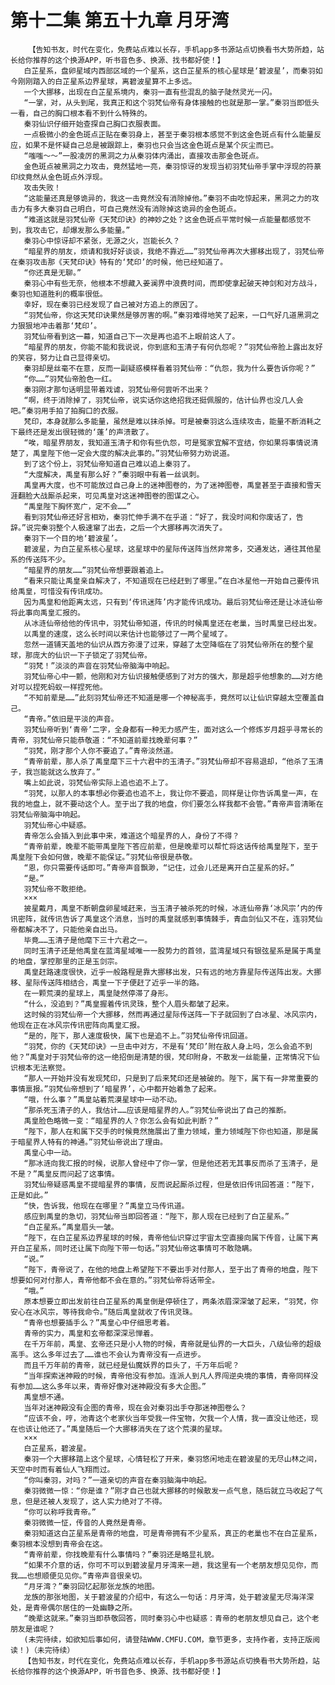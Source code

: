 # 第十二集 第五十九章 月牙湾
        【告知书友，时代在变化，免费站点难以长存，手机app多书源站点切换看书大势所趋，站长给你推荐的这个换源APP，听书音色多、换源、找书都好使！】
       白芷星系，盘卵星域内西部区域的一个星系，这白芷星系的核心星球是‘碧波星’，而秦羽如今刚刚踏入的白芷星系边界星球，离碧波星算不上多远。
       一个大挪移，出现在白芷星系境内，秦羽一直有些混乱的脑子陡然灵光一闪。
       “一掌，对，从头到尾，我真正和这个羽梵仙帝有身体接触的也就是那一掌。”秦羽当即低头一看，自己的胸口根本看不到什么特殊的。
       秦羽仙识仔细开始查探自己胸口衣服表面。
       一点极微小的金色斑点正贴在秦羽身上，甚至于秦羽根本感觉不到这金色斑点有什么能量反应，如果不是怀疑自己总是被跟踪上，秦羽也只会当这金色斑点是某个灰尘而已。
       “嗤嗤～～”一股凌厉的黑洞之力从秦羽体内涌出，直接攻击那金色斑点。
       金色斑点被黑洞之力攻击，竟然猛地一亮，秦羽惊讶的发现当初羽梵仙帝手掌中浮现的符篆印纹竟然从金色斑点外浮现。
       攻击失败！
       “这能量还真是够诡异的，我这一击竟然没有消除掉他。”秦羽不由吃惊起来，黑洞之力的攻击力有多大秦羽自己明白，可自己竟然没有消除掉这诡异的金色斑点。
       “难道这就是羽梵仙帝《天梵印诀》的神妙之处？这金色斑点平常时候一点能量都感觉不到，我攻击它，却爆发那么多能量。”
       秦羽心中惊讶却不紧张，无源之火，岂能长久？
       “暗星界的朋友，烦请和我好好谈谈，我绝不靠近……”羽梵仙帝再次大挪移出现了，羽梵仙帝在秦羽攻击那《天梵印诀》特有的‘梵印’的时候，他已经知道了。
       “你还真是无聊。”
       秦羽心中有些无奈，他根本不想藏入姜澜界中浪费时间，而即使拿起破天神剑和对方战斗，秦羽也知道胜利的概率很低。
       幸好，现在秦羽已经发现了自己被对方追上的原因了。
       “羽梵仙帝，你这天梵印诀果然是够厉害的啊。”秦羽难得地笑了起来，一口气好几道黑洞之力狠狠地冲击着那‘梵印’。
       羽梵仙帝看到这一幕，知道自己下一次是再也追不上眼前这人了。
       “暗星界的朋友，你能不能和我说说，你到底和玉清子有何仇怨呢？”羽梵仙帝脸上露出友好的笑容，努力让自己显得亲切。
       秦羽却是丝毫不在意，反而一副疑惑模样看着羽梵仙帝：“仇怨，我为什么要告诉你呢？”
       “你……”羽梵仙帝脸色一红。
       秦羽刚才那句话明显带着戏谑，羽梵仙帝何尝听不出来？
       “啊，终于消除掉了，羽梵仙帝，说实话你这绝招我还挺佩服的，估计仙界也没几人会吧。”秦羽用手拍了拍胸口的衣服。
       梵印，本身就那么多能量，虽然是难以抹杀掉。可是被秦羽这么连续攻击，能量不断消耗之下最终还是发出很轻微的‘蓬’的声溃散了。
       “唉，暗星界朋友，我知道玉清子和你有些仇怨，可是冤家宜解不宜结，你如果将事情说清楚了，禹皇陛下他一定会大度的解决此事的。”羽梵仙帝努力劝说道。
       到了这个份上，羽梵仙帝知道自己难以追上秦羽了。
       “大度解决，禹皇有那么好？”秦羽眼中有着一丝讽刺。
       禹皇再大度，也不可能放过自己身上的迷神图卷的，为了迷神图卷，禹皇甚至于直接和雪天涯翻脸大战厮杀起来，可见禹皇对这迷神图卷的图谋之心。
       “禹皇陛下胸怀宽广，定不会……”
       看到羽梵仙帝还好言相劝，秦羽忙伸手满不在乎道：“好了，我没时间和你废话了，告辞。”说完秦羽整个人极速窜了出去，之后一个大挪移再次消失了。
       秦羽下一个目的地‘碧波星’。
       碧波星，为白芷星系核心星球，这星球中的星际传送阵当然非常多，交通发达，通往其他星系的传送阵不少。
       “暗星界的朋友……”羽梵仙帝想要跟着追上。
       “看来只能让禹皇亲自解决了，不知道现在已经赶到了哪里。”在白冰星他一开始自己要传讯给禹皇，可惜没有传讯成功。
       因为禹皇和他距离太远，只有到‘传讯迷阵’内才能传讯成功。最后羽梵仙帝还是让冰涟仙帝将此事向禹皇汇报的。
       从冰涟仙帝给他的传讯中，羽梵仙帝知道，传讯的时候禹皇还在老巢，当时禹皇已经出发。
       以禹皇的速度，这么长时间以来估计也能够过了一两个星域了。
       忽然一道铺天盖地的仙识从西方弥漫了过来，穿越了太空降临在了羽梵仙帝所在的整个星球，那庞大的仙识一下子锁定了羽梵仙帝。
       “羽梵！”淡淡的声音在羽梵仙帝脑海中响起。
       羽梵仙帝心中一颤，他刚和对方仙识接触便感到了对方的强大，那是超乎他想象的……对方绝对可以捏死蚂蚁一样捏死他。
       “不知前辈是……”此刻羽梵仙帝还不知道是哪一个神秘高手，竟然可以让仙识穿越太空覆盖自己。
       “青帝。”依旧是平淡的声音。
       羽梵仙帝听到‘青帝’二字，全身都有一种无力感产生，面对这么一个修炼岁月超乎寻常长的青帝，羽梵仙帝只能恭敬道：“不知道前辈找晚辈何事？”
       “羽梵，刚才那个人你不要追了。”青帝淡然道。
       “青帝前辈，那人杀了禹皇麾下三十六君中的玉清子。”羽梵仙帝却不容易退却，“他杀了玉清子，我岂能就这么放弃了。”
       嘴上如此说，羽梵仙帝实际上追也追不上了。
       “羽梵，以那人的本事想必你要追也追不上，我让你不要追，同样是让你告诉禹皇一声，在我的地盘上，就不要动这个人。至于出了我的地盘，你们要怎么样我都不会管。”青帝声音清晰在羽梵仙帝脑海中响起。
       羽梵仙帝心中疑惑。
       青帝怎么会插入到此事中来，难道这个暗星界的人，身份了不得？
       “青帝前辈，晚辈不能带禹皇陛下答应前辈，但是晚辈可以帮忙将这话传给禹皇陛下，至于禹皇陛下会如何做，晚辈不能保证。”羽梵仙帝很是恭敬。
       “恩，你只需要传话即可。”青帝声音飘渺，“记住，过会儿还是离开白芷星系的好。”
       “是。”
       羽梵仙帝不敢拒绝。
       ×××
       披星戴月，禹皇不断朝盘卵星域赶来，当玉清子被杀死的时候，冰涟仙帝靠‘冰风宗’内的传讯密阵，就传讯告诉了禹皇这个消息，当时的禹皇就感到事情棘手，青血剑仙又不在，连羽梵仙帝都解决不了，只能他亲自出马。
       毕竟……玉清子是他麾下三十六君之一。
       同时玉清子还是他禹皇在蓝湾星域唯一一股势力的首领，蓝湾星域只有银弦星系是属于禹皇的地盘，掌控那里的正是玉剑宗。
       禹皇赶路速度很快，近乎一般路程是靠大挪移出发，只有远的地方靠星际传送阵出发。大挪移、星际传送阵相结合，禹皇一下子便赶了近乎一半的路。
       在一颗荒漠的星球上，禹皇陡然停滞了身形。
       “什么，没追到？”禹皇握着传讯灵珠，整个人眉头都皱了起来。
       这时候的羽梵仙帝一个大挪移，然而再通过星际传送阵一下子就回到了白冰星、冰风宗内，他现在正在冰风宗传讯密阵向禹皇汇报。
       “是的，陛下，那人速度极快，属下也是追不上。”羽梵仙帝传讯回道。
       “羽梵，你的《天梵印诀》一旦击中对方，不是有‘梵印’附在敌人身上吗，怎么会追不到他？”禹皇对于羽梵仙帝的这一绝招倒是清楚的很，梵印附身，不散发一丝能量，正常情况下仙识根本无法察觉。
       “那人一开始并没有发现梵印，只是到了后来梵印还是被破的。陛下，属下有一非常重要的事情禀报。”羽梵仙帝想到了‘暗星界’，心中都开始着急了起来。
       “哦，什么事？”禹皇站着荒漠星球中一动不动。
       “那杀死玉清子的人，我估计……应该是暗星界的人。”羽梵仙帝说出了自己的推断。
       禹皇脸色略微一变：“暗星界的人？你怎么会有如此判断？”
       “陛下，那人在和属下交手的时候竟然施展出了重力领域，重力领域陛下你也知道，那是属于暗星界人特有的神通。”羽梵仙帝说出了理由。
       禹皇心中一动。
       “那冰涟向我汇报的时候，说那人曾经中了你一掌，但是他还若无其事反而杀了玉清子，是不是？”禹皇反而问起了这事情。
       羽梵仙帝疑惑禹皇不提暗星界的事情，反而说起厮杀过程，但是依旧传讯回答道：“陛下，正是如此。”
       “快，告诉我，他现在在哪里？”禹皇立马传讯道。
       感应到禹皇的急切，羽梵仙帝当即回答道：“陛下，那人现在已经到了白芷星系。”
       “白芷星系。”禹皇眉头一皱。
       “陛下，在白芷星系边界星球的时候，青帝他仙识穿过宇宙太空直接向属下传音，让属下离开白芷星系，同时还让属下向陛下带一句话。”羽梵仙帝这事情可不敢隐瞒。
       “说。”
       “陛下，青帝说了，在他的地盘上希望陛下不要出手对付那人，至于出了青帝的地盘，陛下想要如何对付那人，青帝他都不会在意的。”羽梵仙帝将话带全。
       “哦。”
       原本想要立即出发前往白芷星系的禹皇倒是停顿住了，两条浓眉深深皱了起来，“羽梵，你安心在冰风宗，等待我命令。”随后禹皇就收了传讯灵珠。
       “青帝也想要插手么？”禹皇心中仔细思考着。
       青帝的实力，禹皇和玄帝都深深忌惮着。
       在千万年前，禹皇、玄帝还只是小人物的时候，青帝就是仙界的一大巨头，八级仙帝的超级高手。这么多年过去了……谁也不会认为青帝没有一点进步。
       而且千万年前的青帝，就已经是仙魔妖界的巨头了，千万年后呢？
       “当年探索迷神殿的时候，青帝他没有参加。连派人到凡人界闯逆央境的事情，青帝同样没有参加……这么多年以来，青帝好像对迷神殿没有多大企图。”
       禹皇想不通。
       当年对迷神殿没有企图的青帝，现在会对秦羽出手夺那迷神图卷么？
       “应该不会，哼，池青这个老家伙当年受我一件宝物，欠我一个人情，我一直没让他还，现在也该让他还了。”禹皇随后一个大挪移消失在了这个荒漠的星球。
       ×××
       白芷星系，碧波星。
       秦羽一个大挪移踏上这个星球，心情轻松了开来，秦羽悠闲地走在碧波星的无尽山林之间，天空中时而有着仙人飞翔而过。
       “你叫秦羽，对吗？”一道亲切的声音在秦羽脑海中响起。
       秦羽微微一惊：“你是谁？”刚才自己也就大挪移的时候散发一点气息，随后就立马收起了气息，但是还被人发现了，这人实力绝对了不得。
       “你可以称呼我青帝。”
       秦羽微微一怔，传音的人竟然是青帝。
       秦羽知道这白芷星系是青帝的地盘，可是青帝拥有不少星系，真正的老巢也不在白芷星系，秦羽根本没想到青帝会在这。
       “青帝前辈，你找晚辈有什么事情吗？”秦羽还是略显礼貌。
       “如果不介意的话，你可不可以到碧波星月牙湾来一趟，我这里有一个老朋友想见见你，而我……也想顺便见见你。”青帝声音很亲切。
       “月牙湾？”秦羽回忆起那张龙族的地图。
       龙族的那张地图，关于碧波星的介绍中，有这么一句话：月牙湾，处于碧波星无尽海洋深处，是青帝偶尔居住的一处幽静之所。
       “晚辈这就来。”秦羽当即恭敬回答，同时秦羽心中也疑惑：青帝的老朋友想见自己，这个老朋友是谁呢？
       (未完待续，如欲知后事如何，请登陆WWW.CMFU.COM，章节更多，支持作者，支持正版阅读！)（未完待续）
       【告知书友，时代在变化，免费站点难以长存，手机app多书源站点切换看书大势所趋，站长给你推荐的这个换源APP，听书音色多、换源、找书都好使！】